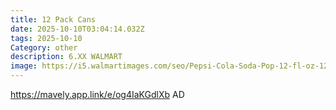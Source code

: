 ```yaml
---
title: 12 Pack Cans
date: 2025-10-10T03:04:14.032Z
tags: 2025-10-10
Category: other
description: 6.XX WALMART
image: https://i5.walmartimages.com/seo/Pepsi-Cola-Soda-Pop-12-fl-oz-12-Pack-Cans_5fadfcb4-e2c7-4373-bc4c-bb776b68486e.09177c6d1e451cd29d0291f7545295b1.jpeg?odnHeight=2000&odnWidth=2000&odnBg=FFFFFF
---
```

https://mavely.app.link/e/og4IaKGdlXb AD